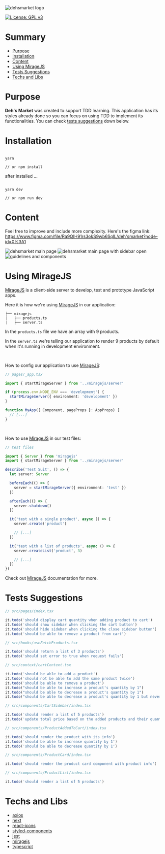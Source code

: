 <img src="material/dehsmarket.png" alt="dehsmarket logo">

[![License: GPL v3](https://img.shields.io/badge/License-GPLv3-blue.svg)](https://www.gnu.org/licenses/gpl-3.0)

# Summary

<!--ts-->

- [Purpose](#purpose)
- [Installation](#installation)
- [Content](#content)
- [Using MirageJS](#using-miragejs)
- [Tests Suggestions](#tests-suggestions)
- [Techs and Libs](#techs-and-libs)

<!--te-->

# Purpose

<b>Deh's Market</b> was created to support TDD learning. This application has its styles already done so you can focus on using TDD to implement its functionalities. You can check [tests suggestions](#tests-suggestions) down below.

# Installation

```shell

yarn

// or npm install

```

after installed ...

```shell

yarn dev

// or npm run dev

```

# Content

Feel free to improve and include more complexity. Here's the figma link: https://www.figma.com/file/Ra9QIH91rs3okS9wb6SqIL/deh'smarket?node-id=0%3A1

<img src="material/main.png" alt="dehsmarket main page">
<img src="material/sidebar.png" alt="dehsmarket main page with sidebar open">
<img src="material/components_guidelines.png" alt="guidelines and components">

# Using MirageJS

[MirageJS](https://github.com/miragejs/miragejs) is a client-side server to develop, test and prototype JavaScript apps.

Here it is how we're using [MirageJS](https://github.com/miragejs/miragejs) in our application:

```
├── miragejs
|   ├── products.ts
|   ├── server.ts
```

In the `products.ts` file we have an array with 9 products.

In the `server.ts` we're telling our application to render 9 products by default when it's running in development environment.

<br />

How to config our application to use [MirageJS](https://github.com/miragejs/miragejs):

```typescript
// pages/_app.tsx

import { startMirageServer } from '../miragejs/server'

if (process.env.NODE_ENV === 'development') {
  startMirageServer({ environment: 'development' })
}

function MyApp({ Component, pageProps }: AppProps) {
  // [...]
}
```

<br />

How to use [MirageJS](https://github.com/miragejs/miragejs) in our test files:

```typescript
// test files

import { Server } from 'miragejs'
import { startMirageServer } from '../miragejs/server'

describe('Test Suit', () => {
  let server: Server

  beforeEach(() => {
    server = startMirageServer({ environment: 'test' })
  })

  afterEach(() => {
    server.shutdown()
  })

  it('test with a single product', async () => {
    server.create('product')

    // [...]
  })

  it('test with a list of products', async () => {
    server.createList('product', 3)

    // [...]
  })
})
```

Check out [MirageJS](https://github.com/miragejs/miragejs) documentation for more.

# Tests Suggestions

```typescript
// src/pages/index.tsx

it.todo('should display cart quantity when adding product to cart')
it.todo('should show sidebar when clicking the cart button')
it.todo('should hide sidebar when clicking the close sidebar button')
it.todo('should be able to remove a product from cart')
```

```typescript
// src/hooks/useFetchProducts.tsx

it.todo('should return a list of 3 products')
it.todo('should set error to true when request fails')
```

```typescript
// src/context/cartContext.tsx

it.todo('should be able to add a product')
it.todo('should not be able to add the same product twice')
it.todo('should be able to remove a product')
it.todo("should be able to increase a product's quantity by 1")
it.todo("should be able to decrease a product's quantity by 1")
it.todo("should be able to decrease a product's quantity by 1 but never hit 0")
```

```typescript
// src/components/CartSidebar/index.tsx

it.todo('should render a list of 5 products')
it.todo('update total price based on the added products and their quantities')
```

```typescript
// src/components/ProductAddedToCart/index.tsx

it.todo('should render the product with its info')
it.todo('should be able to increase quantity by 1')
it.todo('should be able to decrease quantity by 1')
```

```typescript
// src/components/ProductCard/index.tsx

it.todo('should render the product card component with product info')
```

```typescript
// src/components/ProductList/index.tsx

it.todo('should render a list of 5 products')
```

# Techs and Libs

- [axios](https://github.com/axios/axios)
- [next](https://github.com/vercel/next.js)
- [react-icons](https://github.com/react-icons/react-icons)
- [styled-components](https://github.com/styled-components/styled-components)
- [jest](https://github.com/facebook/jest)
- [miragejs](https://github.com/miragejs/miragejs)
- [typescript](https://github.com/Microsoft/TypeScript)

